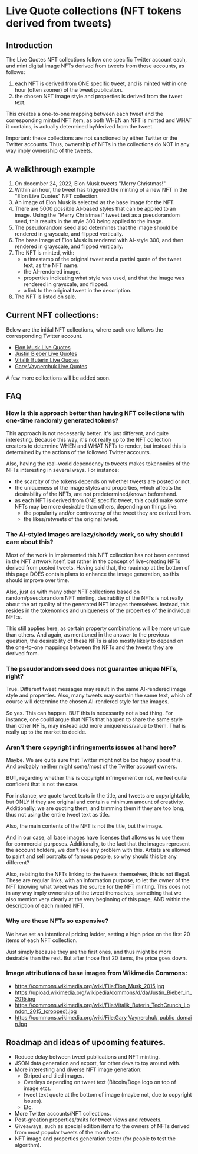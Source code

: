 # Live Quote collections (NFT tokens derived from tweets)

## Introduction
The Live Quotes NFT collections follow one specific Twitter account each, and
mint digital image NFTs derived from tweets from those accounts, as follows:

1. each NFT is derived from ONE specific tweet, and is minted within one hour (often sooner) of the tweet publication.
2. the chosen NFT image style and properties is derived from the tweet text.

This creates a one-to-one mapping between each tweet and the corresponding minted NFT item,
as both WHEN an NFT is minted and WHAT it contains, is actually determined by/derived from the tweet.

Important: these collections are not sanctioned by either Twitter or the Twitter accounts. 
Thus, ownership of NFTs in the collections do NOT in any way imply ownership of the tweets.


## A walkthrough example
1. On december 24, 2022, Elon Musk tweets "Merry Christmas!"
2. Within an hour, the tweet has triggered the minting of a new NFT in the "Elon Live Quotes" NFT collection.
4. An image of Elon Musk is selected as the base image for the NFT.
5. There are 5000 possible AI-based styles that can be applied to an image. Using the "Merry Christmas!" tweet text as a pseudorandom seed, this results in the style 300 being applied to the image.
6. The pseudorandom seed also determines that the image should be rendered in grayscale, and flipped vertically.
7. The base image of Elon Musk is rendered with AI-style 300, and then rendered in grayscale, and flipped vertically.
8. The NFT is minted, with:
   * a timestamp of the original tweet and a partial quote of the tweet text, as the NFT name.
   * the AI-rendered image.
   * properties indicating what style was used, and that the image was rendered in grayscale, and flipped. 
   * a link to the original tweet in the description. 
9. The NFT is listed on sale.


## Current NFT collections:
Below are the initial NFT collections, where each one follows the corresponding Twitter account.

- [Elon Musk Live Quotes](https://opensea.io/collection/elon-live-quotes)
- [Justin Bieber Live Quotes](https://opensea.io/collection/bieber-live-quotes)
- [Vitalik Buterin Live Quotes](https://opensea.io/collection/vitalik-live-quotes)
- [Gary Vaynerchuk Live Quotes](https://opensea.io/collection/garyvee-live-quotes)

A few more collections will be added soon.

## FAQ

### How is this approach better than having NFT collections with one-time randomly generated tokens?
This approach is not necessarily better. It's just different, and quite interesting.
Because this way, it's not really up to the NFT collection creators to determine WHEN and WHAT NFTs to render, 
but instead this is determined by the actions of the followed Twitter accounts.

Also, having the real-world dependency to tweets makes tokenomics of the NFTs interesting in several ways.
For instance:
* the scarcity of the tokens depends on whether tweets are posted or not.
* the uniqueness of the image styles and properties, which affects the desirability of the NFTs, are not predetermined/known beforehand.
* as each NFT is derived from ONE specific tweet, this could make some NFTs may be more desirable than others, depending on things like:
  * the popularity and/or controversy of the tweet they are derived from.
  * the likes/retweets of the original tweet.

### The AI-styled images are lazy/shoddy work, so why should I care about this?
Most of the work in implemented this NFT collection has not been centered in the 
NFT artwork itself, but rather in the concept of live-creating NFTs derived from posted tweets.
Having said that, the roadmap at the bottom of this page DOES contain plans to enhance the image generation, 
so this should improve over time.

Also, just as with many other NFT collections based on random/pseudorandom NFT minting, 
desirability of the NFTs is not really about the art quality of the generated NFT images themselves.
Instead, this resides in the tokenomics and uniqueness of the properties of the individual NFT:s.

This still applies here, as certain property combinations will be more unique than others.
And again, as mentioned in the answer to the previous question, 
the desirability of these NFTs is also mostly likely to depend on 
the one-to-one mappings between the NFTs and the tweets they are derived from.

### The pseudorandom seed does not guarantee unique NFTs, right? 
True. Different tweet messages may result in the same AI-rendered image style and properties. 
Also, many tweets may contain the same text, which of course will determine the chosen AI-rendered style for the images.

So yes. This can happen. BUT this is necessarily not a bad thing. For instance, one could argue that NFTs that
happen to share the same style than other NFTs, may instead add more uniqueness/value to them. 
That is really up to the market to decide.

### Aren't there copyright infringements issues at hand here?
Maybe. We are quite sure that Twitter might not be too happy about this.
And probably neither might some/most of the Twitter account owners.

BUT, regarding whether this is copyright infringement or not, we feel quite confident that is not the case.

For instance, we quote tweet texts in the title, and tweets are copyrightable, 
but ONLY if they are original and contain a minimum amount of creativity. 
Additionally, we are quoting them, and trimming them if they are too long, 
thus not using the entire tweet text as title.

Also, the main contents of the NFT is not the title, but the image.

And in our case, all base images have licenses that allows us to use them for commercial purposes.
Additionally, to the fact that the images represent the account holders, we don't see any problem with this.
Artists are allowed to paint and sell portraits of famous people, so why should this be any different?

Also, relating to the NFTs linking to the tweets themselves, this is not illegal. These are regular links,
with an information purpose, to let the owner of the NFT knowing what tweet was the source for the NFT minting.
This does not in any way imply ownership of the tweet themselves, 
something that we also mention very clearly at the very beginning of this page, 
AND within the description of each minted NFT.

### Why are these NFTs so expensive? 
We have set an intentional pricing ladder, setting a high
price on the first 20 items of each NFT collection. 

Just simply because they are the first ones, and thus might be more desirable than the rest.
But after those first 20 items, the price goes down.

### Image attributions of base images from Wikimedia Commons:
- https://commons.wikimedia.org/wiki/File:Elon_Musk_2015.jpg
- https://upload.wikimedia.org/wikipedia/commons/d/da/Justin_Bieber_in_2015.jpg
- https://commons.wikimedia.org/wiki/File:Vitalik_Buterin_TechCrunch_London_2015_(cropped).jpg
- https://commons.wikimedia.org/wiki/File:Gary_Vaynerchuk_public_domain.jpg

## Roadmap and ideas of upcoming features.
* Reduce delay between tweet publications and NFT minting.
* JSON data generation and export, for other devs to toy around with.
* More interesting and diverse NFT image generation:
  * Striped and tiled images.
  * Overlays depending on tweet text (Bitcoin/Doge logo on top of image etc).
  * tweet text quote at the bottom of image (maybe not, due to copyright issues).
  * Etc.
* More Twitter accounts/NFT collections.
* Post-greation properties/traits for tweet views and retweets.
* Giveaways, such as special edition items to the owners of NFTs derived from most popular tweets of the month etc.
* NFT image and properties generation tester (for people to test the algorithm).
